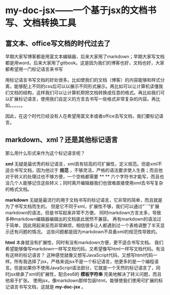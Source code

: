# my-doc-jsx——一个基于jsx的文档书写、文档转换工具
## 富文本、office写文档的时代过去了

早期大家写博客都是用富文本编辑器，后来大家用了markdown；早期大家写文档都是用word，后来大家用了gitbook。这是因为我们的博客也好，文档也好，大家都希望用一门标记语言来书写
    


用标记语言书写文档的好处很多。比如使我们的文档（博客）的内容能够和样式分离，能够配上不同的css后可以以展示不同形式展示。再比如可以让计算机读懂我们文档的结构，这样我们可以让计算机帮把文档转换成任意的格式。再比如我们可以扩展标记语言，使用我们自定义的方言去书写一些格式非常复杂的内容。再比如。。。。。。
    


因此，在这个时代已经没有人在希望用富文本或者office去写文档，我们要标记语言。
    


## markdown、xml？还是其他标记语言

那么用什么形式来作为这个标记语言呢？
    


 **xml** 无疑是最优秀的标记语言，xml具有较高的可扩展性，定义规范。但是xml不适合书写文档，因为他过于 **规范** ，不够灵活，严格的语法要求使人生畏；而且他对于转义的处理过也不够方便，一个空格都需要 ** ** 六个字符书才能写，而且也没几个人能够记住这些转义；同时离开编辑器我们也很难直接使用xml去书写复杂的格式文档。
    


 **markdown** 无疑是最流行的用于文档书写的标记语言，它非常的简单，而且就是为了书写文档而生的。
但是它不同于xml，扩展性不够，我们可以通过“```”扩展markdown的语法，但是书写起来非常不方便。
同时markdown方言太多，导致多种markdown编辑器编辑出的文档彼此居然不兼容。
再有markdown的语法过于简单，因此用起来反而非常麻烦，相信很多让人都遇到过一个表格调整了半天显示还有问题的情况。
这些问题都是因为markdown不具备xml的规范性导致的。
    


 **html** 本身就没有扩展性，同时有没有markdown方便，更不适合书写文档。
我们希望能够像写markdown一样写文档代码，又希望像写html一样写文档代码。有没有这样的标记语言？
这种感觉就像又想写JavaScript代码，又想写html代码一样。所有我选择了jsx，严格来说jsx不是一个标记语言，他更多的是一个编程语言。但是如果你不使用JavaScript语法部分，它就是一个天然的标记语言了，同时jsx继承了xml的扩展性，配合es6的 **模板字符串** 完美地解决了转义问题，而且他易于扩张。
使用jsx，像markdown那样包装html，能够使我们使用可扩展的标记语言书写文档，这就是 **my-doc-jsx** 。
    



